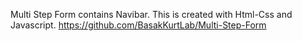Multi Step Form contains Navibar. This is created with Html-Css and Javascript.
https://github.com/BasakKurtLab/Multi-Step-Form
